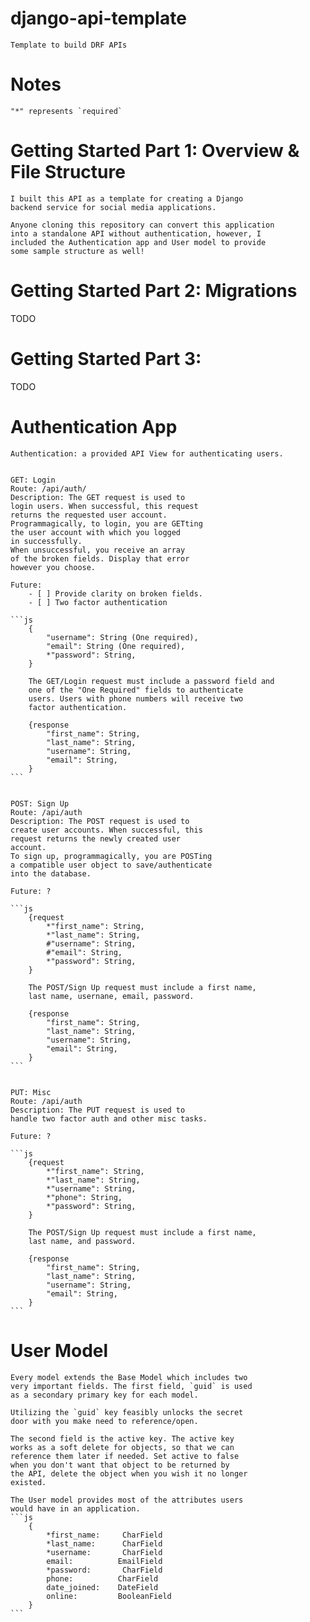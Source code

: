 # django-api-template
    Template to build DRF APIs


# Notes
    "*" represents `required`


# Getting Started Part 1: Overview & File Structure

    I built this API as a template for creating a Django
    backend service for social media applications.

    Anyone cloning this repository can convert this application
    into a standalone API without authentication, however, I
    included the Authentication app and User model to provide
    some sample structure as well!


# Getting Started Part 2: Migrations

TODO


# Getting Started Part 3:

TODO

# Authentication App

    Authentication: a provided API View for authenticating users.


    GET: Login
    Route: /api/auth/
    Description: The GET request is used to
    login users. When successful, this request
    returns the requested user account.
    Programmagically, to login, you are GETting
    the user account with which you logged
    in successfully.
    When unsuccessful, you receive an array
    of the broken fields. Display that error
    however you choose.

    Future:
        - [ ] Provide clarity on broken fields.
        - [ ] Two factor authentication

    ```js
        {
            "username": String (One required),
            "email": String (One required),
            *"password": String,
        }

        The GET/Login request must include a password field and
        one of the "One Required" fields to authenticate
        users. Users with phone numbers will receive two
        factor authentication.

        {response
            "first_name": String,
            "last_name": String,
            "username": String,
            "email": String,
        }
    ```


    POST: Sign Up
    Route: /api/auth
    Description: The POST request is used to
    create user accounts. When successful, this
    request returns the newly created user
    account.
    To sign up, programmagically, you are POSTing
    a compatible user object to save/authenticate
    into the database.

    Future: ?

    ```js
        {request
            *"first_name": String,
            *"last_name": String,
            #"username": String,
            #"email": String,
            *"password": String,
        }

        The POST/Sign Up request must include a first name,
        last name, usernane, email, password.

        {response
            "first_name": String,
            "last_name": String,
            "username": String,
            "email": String,
        }
    ```


    PUT: Misc
    Route: /api/auth
    Description: The PUT request is used to
    handle two factor auth and other misc tasks.

    Future: ?

    ```js
        {request
            *"first_name": String,
            *"last_name": String,
            *"username": String,
            *"phone": String,
            *"password": String,
        }

        The POST/Sign Up request must include a first name,
        last name, and password.

        {response
            "first_name": String,
            "last_name": String,
            "username": String,
            "email": String,
        }
    ```


# User Model

    Every model extends the Base Model which includes two
    very important fields. The first field, `guid` is used
    as a secondary primary key for each model.

    Utilizing the `guid` key feasibly unlocks the secret
    door with you make need to reference/open.

    The second field is the active key. The active key
    works as a soft delete for objects, so that we can
    reference them later if needed. Set active to false
    when you don't want that object to be returned by
    the API, delete the object when you wish it no longer
    existed.

    The User model provides most of the attributes users
    would have in an application.
    ```js
        {
            *first_name:     CharField
            *last_name:      CharField
            *username:       CharField
            email:          EmailField
            *password:       CharField
            phone:          CharField
            date_joined:    DateField
            online:         BooleanField
        }
    ```